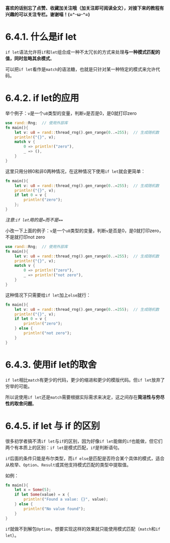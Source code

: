 **喜欢的话别忘了点赞、收藏加关注哦（加关注即可阅读全文），对接下来的教程有兴趣的可以关注专栏。谢谢喵！(=^･ω･^=)**
# 6.4.1. 什么是if let
`if let`语法允许将`if`和`let`组合成一种不太冗长的方式来处理**与一种模式匹配的值，同时忽略其余模式**。

可以把`if let`看作是`match`的语法糖，也就是只针对某一种特定的模式来允许代码。
# 6.4.2. if let的应用
举个例子：`v`是一个`u8`类型的变量，判断`v`是否是0，是0就打印zero
```rust
use rand::Rng;  // 使用外部库
fn main(){  
    let v: u8 = rand::thread_rng().gen_range(0..=255);  // 生成随机数
    println!("{}", v);  
    match v {  
        0 => println!("zero"),  
        _ => (),  
    }  
}
```
这里只用分辨0和非0两种情况，在这种情况下使用`if let`就会更简单：
```rust
fn main(){  
    let v: u8 = rand::thread_rng().gen_range(0..=255);  // 生成随机数  
    println!("{}", v);  
    if let 0 = v {  
        println!("zero");  
    };  
}
```
*注意:`if let`用的是`=`而不是`==`*

小改一下上面的例子：`v`是一个`u8`类型的变量，判断`v`是否是0，是0就打印zero，不是就打印not zero
```rust
use rand::Rng;  // 使用外部库
fn main(){  
    let v: u8 = rand::thread_rng().gen_range(0..=255);  // 生成随机数
    println!("{}", v);  
    match v {  
        0 => println!("zero"),  
        _ => println!("not zero"),  
    }  
}
```
这种情况下只需要给`if let`加上`else`就行：
```rust
fn main(){  
    let v: u8 = rand::thread_rng().gen_range(0..=255);  // 生成随机数  
    println!("{}", v);  
    if let 0 = v {  
        println!("zero");  
    } else {
	    println!("not zero");
    }
}
```

# 6.4.3. 使用if let的取舍
`if let`相比`match`有更少的代码，更少的缩进和更少的模版代码。但`if let`放弃了穷举的可能。

所以说使用`if let`还是`match`需要根据实际需求来决定，这之间存在**简洁性与穷尽性的取舍问题**。

# 6.4.5. if let 与 if 的区别
很多初学者搞不清`if let`与`if`的区别，因为好像`if let`能做的`if`也能做，但它们两个有本质上的区别：`if let`是模式匹配，`if`是判断语句。

`if`后面的条件只能是布尔类型，而`if else`是匹配是否符合某个具体的模式，适合从枚举、`Option`、`Result`或其他支持模式匹配的类型中提取值。

如例：
```rust
fn main(){
	let x = Some(5);
	if let Some(value) = x {
	    println!("Found a value: {}", value);
	} else {
	    println!("No value found");
	}
}
```
`if`就做不到解包`Option`，想要实现这样的效果就只能使用模式匹配（`match`和`if let`）。